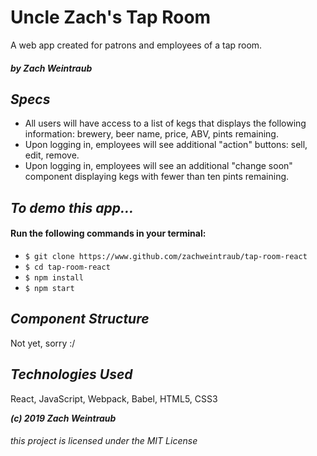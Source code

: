# Uncle Zach's Tap Room

A web app created for patrons and employees of a tap room.

#####  _by Zach Weintraub_

## _Specs_ ##

  * All users will have access to a list of kegs that displays the following information: brewery, beer name, price, ABV, pints remaining.
  * Upon logging in, employees will see additional "action" buttons: sell, edit, remove.
  * Upon logging in, employees will see an additional "change soon" component displaying kegs with fewer than ten pints remaining.


## _To demo this app..._

#### Run the following commands in your terminal: ####
  * ``$ git clone https://www.github.com/zachweintraub/tap-room-react``
  * ``$ cd tap-room-react``
  * ``$ npm install``
  * ``$ npm start``

## _Component Structure_ ##

Not yet, sorry :/

## _Technologies Used_ ## 
React, JavaScript, Webpack, Babel, HTML5, CSS3

**_(c) 2019 Zach Weintraub_**
###### _this project is licensed under the MIT License_